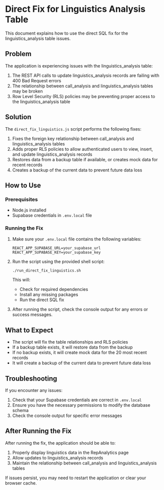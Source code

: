 # Direct Fix for Linguistics Analysis Table

This document explains how to use the direct SQL fix for the linguistics_analysis table issues.

## Problem

The application is experiencing issues with the linguistics_analysis table:

1. The REST API calls to update linguistics_analysis records are failing with 400 Bad Request errors
2. The relationship between call_analysis and linguistics_analysis tables may be broken
3. Row Level Security (RLS) policies may be preventing proper access to the linguistics_analysis table

## Solution

The `direct_fix_linguistics.js` script performs the following fixes:

1. Fixes the foreign key relationship between call_analysis and linguistics_analysis tables
2. Adds proper RLS policies to allow authenticated users to view, insert, and update linguistics_analysis records
3. Restores data from a backup table if available, or creates mock data for recent records
4. Creates a backup of the current data to prevent future data loss

## How to Use

### Prerequisites

- Node.js installed
- Supabase credentials in `.env.local` file

### Running the Fix

1. Make sure your `.env.local` file contains the following variables:
   ```
   REACT_APP_SUPABASE_URL=your_supabase_url
   REACT_APP_SUPABASE_KEY=your_supabase_key
   ```

2. Run the script using the provided shell script:
   ```bash
   ./run_direct_fix_linguistics.sh
   ```

   This will:
   - Check for required dependencies
   - Install any missing packages
   - Run the direct SQL fix

3. After running the script, check the console output for any errors or success messages.

## What to Expect

- The script will fix the table relationships and RLS policies
- If a backup table exists, it will restore data from the backup
- If no backup exists, it will create mock data for the 20 most recent records
- It will create a backup of the current data to prevent future data loss

## Troubleshooting

If you encounter any issues:

1. Check that your Supabase credentials are correct in `.env.local`
2. Ensure you have the necessary permissions to modify the database schema
3. Check the console output for specific error messages

## After Running the Fix

After running the fix, the application should be able to:

1. Properly display linguistics data in the RepAnalytics page
2. Allow updates to linguistics_analysis records
3. Maintain the relationship between call_analysis and linguistics_analysis tables

If issues persist, you may need to restart the application or clear your browser cache.
